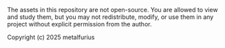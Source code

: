 The assets in this repository are not open-source.
You are allowed to view and study them, but you may not redistribute, modify, or use them in any project without explicit permission from the author.

Copyright (c) 2025 metalfurius
